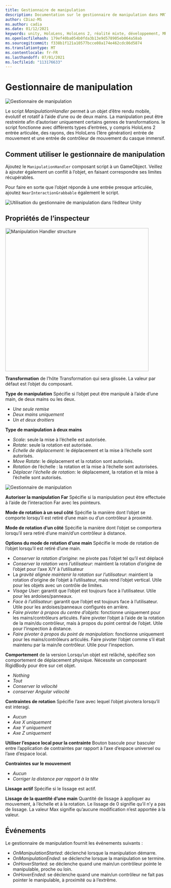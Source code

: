 ```yaml
---
title: Gestionnaire de manipulation
description: Documentation sur le gestionnaire de manipulation dans MRTK
author: CDiaz-MS
ms.author: cadia
ms.date: 01/12/2021
keywords: unity, HoloLens, HoloLens 2, réalité mixte, développement, MRTK, Manipulation,
ms.openlocfilehash: 179ef40ba054b0fda3b13e9d578905eb064a58ab
ms.sourcegitcommit: f338b1f121a10577bcce08a174e462cdc86d5874
ms.translationtype: MT
ms.contentlocale: fr-FR
ms.lasthandoff: 07/01/2021
ms.locfileid: "113176633"
---
```

# <a name="manipulation-handler"></a>Gestionnaire de manipulation

![Gestionnaire de manipulation](../images/manipulation-handler/MRTK_Manipulation_Main.png)

Le script *ManipulationHandler* permet à un objet d’être rendu mobile, évolutif et rotatif à l’aide d’une ou de deux mains. La manipulation peut être restreinte afin d’autoriser uniquement certains genres de transformations. le script fonctionne avec différents types d’entrées, y compris HoloLens 2 entrée articulée, des rayons, des HoloLens (1ère génération) entrée de mouvement et une entrée de contrôleur de mouvement du casque immersif.

## <a name="how-to-use-the-manipulation-handler"></a>Comment utiliser le gestionnaire de manipulation

Ajoutez le `ManipulationHandler` composant script à un GameObject. Veillez à ajouter également un conflit à l’objet, en faisant correspondre ses limites récupérables.

Pour faire en sorte que l’objet réponde à une entrée presque articulée, ajoutez `NearInteractionGrabbable` également le script.

![Utilisation du gestionnaire de manipulation dans l’éditeur Unity](../images/manipulation-handler/MRTK_ManipulationHandler_Howto.png)

## <a name="inspector-properties"></a>Propriétés de l’inspecteur

<img src="../images/manipulation-handler/MRTK_ManipulationHandler_Structure.png" width="450" alt="Manipulation Handler structure">

**Transformation** de l’hôte Transformation qui sera glissée. La valeur par défaut est l’objet du composant.

**Type de manipulation** Spécifie si l’objet peut être manipulé à l’aide d’une main, de deux mains ou les deux.

* *Une seule remise*
* *Deux mains uniquement*
* *Un et deux droitiers*

**Type de manipulation à deux mains**

* *Scale*: seule la mise à l’échelle est autorisée.
* *Rotate*: seule la rotation est autorisée.
* *Échelle de déplacement*: le déplacement et la mise à l’échelle sont autorisés.
* *Move Rotate*: le déplacement et la rotation sont autorisés.
* *Rotation* de l’échelle : la rotation et la mise à l’échelle sont autorisées.
* *Déplacer l’échelle de rotation*: le déplacement, la rotation et la mise à l’échelle sont autorisés.

![Gestionnaire de manipulation](../images/manipulation-handler/MRTK_ManipulationHandler_TwoHanded.jpg)

**Autoriser la manipulation Far** Spécifie si la manipulation peut être effectuée à l’aide de l’interaction Far avec les pointeurs.

**Mode de rotation à un seul côté** Spécifie la manière dont l’objet se comporte lorsqu’il est retiré d’une main ou d’un contrôleur à proximité.

**Mode de rotation d’un côté** Spécifie la manière dont l’objet se comportera lorsqu’il sera retiré d’une main/d’un contrôleur à distance.

**Options du mode de rotation d’une main** Spécifie le mode de rotation de l’objet lorsqu’il est retiré d’une main.

* *Conserver la rotation d’origine*: ne pivote pas l’objet tel qu’il est déplacé
* *Conserver la rotation vers l’utilisateur*: maintient la rotation d’origine de l’objet pour l’axe X/Y à l’utilisateur
* La *gravité alignée maintenir la rotation sur l’utilisateur*: maintient la rotation d’origine de l’objet à l’utilisateur, mais rend l’objet vertical. Utile pour les objets avec un contrôle de limites.
* *Visage User*: garantit que l’objet est toujours face à l’utilisateur. Utile pour les ardoises/panneaux.
* *Face à l’utilisateur*: garantit que l’objet est toujours face à l’utilisateur. Utile pour les ardoises/panneaux configurés en arrière.
* *Faire pivoter à propos du centre d’objets*: fonctionne uniquement pour les mains/contrôleurs articulés. Faire pivoter l’objet à l’aide de la rotation de la main/du contrôleur, mais à propos du point central de l’objet. Utile pour l’inspection à distance.
* *Faire pivoter à propos du point de manipulation*: fonctionne uniquement pour les mains/contrôleurs articulés. Faire pivoter l’objet comme s’il était maintenu par la main/le contrôleur. Utile pour l’inspection.

**Comportement** de la version Lorsqu’un objet est relâché, spécifiez son comportement de déplacement physique. Nécessite un composant RigidBody pour être sur cet objet.

* *Nothing*
* *Tout*
* *Conserver la vélocité*
* *conserver Angular vélocité*

**Contraintes de rotation** Spécifie l’axe avec lequel l’objet pivotera lorsqu’il est interagi.

* *Aucun*
* *Axe X uniquement*
* *Axe Y uniquement*
* *Axe Z uniquement*

**Utiliser l’espace local pour la contrainte** Bouton bascule pour basculer entre l’application de contraintes par rapport à l’axe d’espace universel ou l’axe d’espace local.

**Contraintes sur le mouvement**

* *Aucun*
* *Corriger la distance par rapport à la tête*

**Lissage actif** Spécifie si le lissage est actif.

**Lissage de la quantité d’une main** Quantité de lissage à appliquer au mouvement, à l’échelle et à la rotation. Le lissage de 0 signifie qu’il n’y a pas de lissage. La valeur Max signifie qu’aucune modification n’est apportée à la valeur.

## <a name="events"></a>Événements

Le gestionnaire de manipulation fournit les événements suivants :

* *OnManipulationStarted*: déclenché lorsque la manipulation démarre.
* *OnManipulationEnded*: se déclenche lorsque la manipulation se termine.
* *OnHoverStarted*: se déclenche quand une main/un contrôleur pointe le manipulable, proche ou loin.
* *OnHoverEnded*: se déclenche quand une main/un contrôleur ne fait pas pointer le manipulable, à proximité ou à l’extrême.
